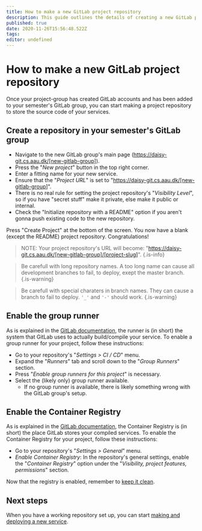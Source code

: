 ```yaml
---
title: How to make a new GitLab project repository
description: This guide outlines the details of creating a new GitLab project repository, setting it up, and adding users to it.
published: true
date: 2020-11-26T15:56:48.522Z
tags: 
editor: undefined
---
```


# How to make a new GitLab project repository

Once your project-group has created GitLab accounts and has been added to your semester's GitLab group, you can start making a project repository to store the source code of your services. 

## Create a repository in your semester's GitLab group

- Navigate to the new GitLab group's main page (https://daisy-git.cs.aau.dk/[new-gitlab-group]). 
- Press the "*New project*" button in the top right corner.
- Enter a fitting name for your new service.
- Ensure that the "*Project URL*" is set to "https://daisy-git.cs.aau.dk/[new-gitlab-group]".
- There is no real rule for setting the project repository's "*Visibility Level*", so if you have "secret stuff" make it private, else make it public or internal.
- Check the "Initialize repository with a README" option if you aren't gonna push existing code to the new repository.

Press "Create Project" at the bottom of the screen. You now have a blank (except the README) project repository. Congratulations!

> NOTE: Your project repository's URL will become: "https://daisy-git.cs.aau.dk/[new-gitlab-group]/[project-slug]". 
{.is-info}

> Be carefull with long repository names. A too long name can cause all development branches to fail, to deploy, exept the master branch.
{.is-warning}

> Be carefull with special charaters in branch names. They can cause a branch to fail to deploy. ```'_'``` and ```'-'``` should work.
{.is-warning}

## Enable the group runner

As is explained in the [GitLab documentation](/gitlab#continuous-integration-how-gitlab-deploys-services), the runner is (in short) the system that GitLab uses to actually build/compile your service. To enable a group runner for your project, follow these instructions:

- Go to your repository's "*Settings > CI / CD*" menu.
- Expand the "*Runners*" tab and scroll down to the "*Group Runners*" section.
- Press "*Enable group runners for this project*" is necessary.
- Select the (likely only) group runner available.
  - If no group runner is available, there is likely something wrong with the GitLab group's setup.

## Enable the Container Registry

As is explained in the [GitLab documentation](/gitlab#continuous-integration-how-gitlab-deploys-services), the Container Registry is (in short) the place GitLab stores your compiled services. To enable the Container Registry for your project, follow these instructions:

- Go to your repository's "*Settings > General*" menu.
- *Enable Container Registry*: In the repository's general settings, enable the "*Container Registry*" option under the "*Visibility, project features, permissions*" section.

Now that the registry is enabled, remember to [keep it clean](/gitlab#clean-the-continer-registry).

## Next steps

When you have a working repository set up, you can start [making and deploying a new service](/gitlab/make-and-deploy-a-service).
